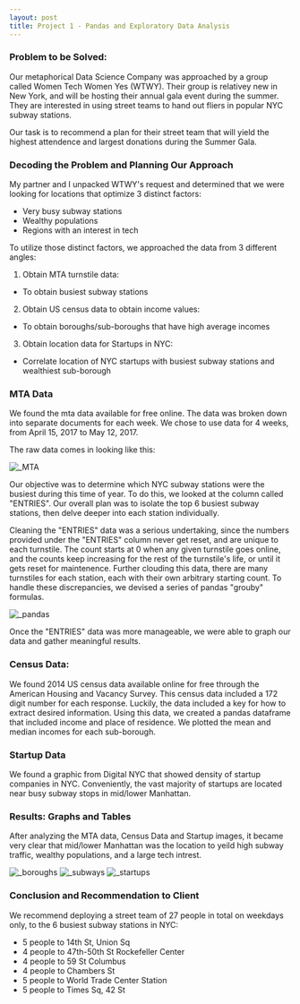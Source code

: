 ```yaml
---
layout: post
title: Project 1 - Pandas and Exploratory Data Analysis
---
```



### Problem to be Solved:
Our metaphorical Data Science Company was approached by a group called Women Tech Women Yes (WTWY). Their group is relativey new in New York, and will be hosting their annual gala event during the summer. They are interested in using street teams to hand out fliers in popular NYC subway stations.

Our task is to recommend a plan for their street team that will yield the highest attendence and largest donations during the Summer Gala. 

### Decoding the Problem and Planning Our Approach
My partner and I unpacked WTWY's request and determined that we were looking for locations that optimize 3 distinct factors:
* Very busy subway stations
* Wealthy populations
* Regions with an interest in tech

To utilize those distinct factors, we approached the data from 3 different angles:

1. Obtain MTA turnstile data:
* To obtain busiest subway stations


2. Obtain US census data to obtain income values:
* To obtain boroughs/sub-boroughs that have high average incomes


3. Obtain location data for Startups in NYC:
* Correlate location of NYC startups with busiest subway stations and wealthiest sub-borough


### MTA Data
We found the mta data available for free online. The data was broken down into separate documents for each week. We chose to use data for 4 weeks, from April 15, 2017 to May 12, 2017. 

The raw data comes in looking like this:


![_MTA](/images/RawMTA.png)
  
Our objective was to determine which NYC subway stations were the busiest during this time of year. To do this, we looked at the column called "ENTRIES". Our overall plan was to isolate the top 6 busiest subway stations, then delve deeper into each station individually.

Cleaning the "ENTRIES" data was a serious undertaking, since the numbers provided under the "ENTRIES" column never get reset, and are unique to each turnstile. The count starts at 0 when any given turnstile goes online, and the counts keep increasing for the rest of the turnstile's life, or until it gets reset for maintenence. Further clouding this data, there are many turnstiles for each station, each with their own arbitrary starting count. To handle these discrepancies, we devised a series of pandas "grouby" formulas.  

![_pandas](/images/PandasCode.png)

Once the "ENTRIES" data was more manageable, we were able to graph our data and gather meaningful results.

### Census Data:
We found 2014 US census data available online for free through the American Housing and Vacancy Survey. This census data included a 172 digit number for each response. Luckily, the data included a key for how to extract desired information. Using this data, we created a pandas dataframe that included income and place of residence. We plotted the mean and median incomes for each sub-borough. 

### Startup Data
We found a graphic from Digital NYC that showed density of startup companies in NYC. Conveniently, the vast majority of startups are located near busy subway stops in mid/lower Manhattan. 

### Results: Graphs and Tables
After analyzing the MTA data, Census Data and Startup images, it became very clear that mid/lower Manhattan was the location to yeild high subway traffic, wealthy populations, and a large tech intrest.

![_boroughs](/images/boroughs.png)
![_subways](/images/subways.png)
![_startups](/images/startups.png)

### Conclusion and Recommendation to Client
We recommend deploying a street team of 27 people in total on weekdays only, to the 6 busiest subway stations in NYC:
* 5 people to 14th St, Union Sq    
* 4 people to 47th-50th St Rockefeller Center
* 4 people to 59 St Columbus
* 4 people to Chambers St
* 5 people to World Trade Center Station
* 5 people to Times Sq, 42 St
